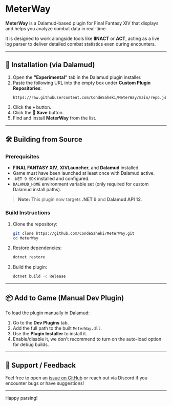 # MeterWay

**MeterWay** is a Dalamud-based plugin for Final Fantasy XIV that displays and helps you analyze combat data in real-time.

It is designed to work alongside tools like **IINACT** or **ACT**, acting as a live log parser to deliver detailed combat statistics even during encounters.

---

## 🔧 Installation (via Dalamud)

1. Open the **"Experimental"** tab in the Dalamud plugin installer.
2. Paste the following URL into the empty box under **Custom Plugin Repositories**:
   ```plaintext
   https://raw.githubusercontent.com/CondeSaheki/MeterWay/main/repo.json
   ```
3. Click the **`+`** button.
4. Click the **💾 Save** button.
5. Find and install **MeterWay** from the list.

---

## 🛠️ Building from Source

### Prerequisites

- **FINAL FANTASY XIV**, **XIVLauncher**, and **Dalamud** installed.
- Game must have been launched at least once with Dalamud active.
- `.NET 9 SDK` installed and configured.
- `DALAMUD_HOME` environment variable set (only required for custom Dalamud install paths).

> **Note:** This plugin now targets **.NET 9** and **Dalamud API 12**.

### Build Instructions

1. Clone the repository:
   ```bash
   git clone https://github.com/CondeSaheki/MeterWay.git
   cd MeterWay
   ```

2. Restore dependencies:
   ```bash
   dotnet restore
   `````

3. Build the plugin:
   ```bash
   dotnet build -c Release
   `````

---

## 📦 Add to Game (Manual Dev Plugin)

To load the plugin manually in Dalamud:

1. Go to the **Dev Plugins** tab.
2. Add the full path to the built `MeterWay.dll`.
3. Use the **Plugin Installer** to install it.
4. Enable/disable it, we don't recommend to turn on the auto-load option for debug builds.

---

## 💬 Support / Feedback

Feel free to open an [issue on GitHub](https://github.com/CondeSaheki/MeterWay/issues) or reach out via Discord if you encounter bugs or have suggestions!

---

Happy parsing!